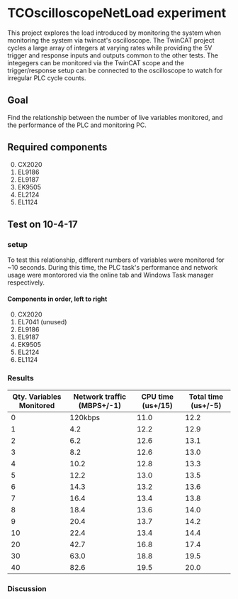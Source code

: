 # TCOscilloscopeNetLoad experiment
This project explores the load introduced by monitoring the system when monitoring the system via twincat's oscilloscope. The TwinCAT project cycles a large array of integers at varying rates while providing the 5V trigger and response inputs and outputs common to the other tests. The integegers can be monitored via the TwinCAT scope and the trigger/response setup can be connected to the oscilloscope to watch for irregular PLC cycle counts. 

## Goal
Find the relationship between the number of live variables monitored, and the performance of the PLC and monitoring PC. 

## Required components 
0. CX2020
0. EL9186
0. EL9187 
0. EK9505
0. EL2124
0. EL1124

## Test on 10-4-17
### setup
To test this relationship, different numbers of variables were monitored for ~10 seconds. During this time, the PLC task's performance and network usage were montorored via the online tab and Windows Task manager respectively.

#### Components in order, left to right
0. CX2020
0. EL7041 (unused)
0. EL9186
0. EL9187
0. EK9505
0. EL2124 
0. EL1124


### Results
Qty. Variables Monitored | Network traffic (MBPS+/-1)  | CPU time (us+/15) | Total time (us+/-5)
------------------------ | ----------------------- | ------------- | ---------------
0 | 120kbps | 11.0 | 12.2 
1 | 4.2 | 12.2 | 12.9 
2 | 6.2 | 12.6 | 13.1 
3 | 8.2 | 12.6 | 13.0 
4 | 10.2 | 12.8 | 13.3 
5 | 12.2 | 13.0 | 13.5 
6 | 14.3 | 13.2 | 13.6 
7 | 16.4 | 13.4 | 13.8 
8 | 18.4 | 13.6 | 14.0
9 | 20.4 | 13.7 | 14.2
10 | 22.4 | 13.4 | 14.4 
20 | 42.7 | 16.8 | 17.4 
30 | 63.0 | 18.8 | 19.5 
40 | 82.6 | 19.5 | 20.0 


### Discussion



